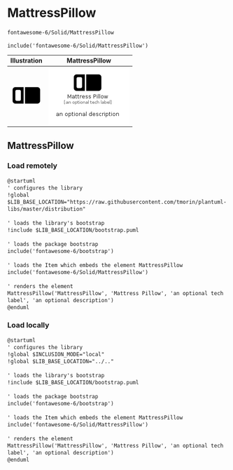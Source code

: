 # MattressPillow


```text
fontawesome-6/Solid/MattressPillow
```

```text
include('fontawesome-6/Solid/MattressPillow')
```



| Illustration | MattressPillow |
| :---: | :---: |
| ![illustration for Illustration](../../fontawesome-6/Solid/MattressPillow.png) | ![illustration for MattressPillow](../../fontawesome-6/Solid/MattressPillow.Local.png) |




## MattressPillow

### Load remotely
```plantuml
@startuml
' configures the library
!global $LIB_BASE_LOCATION="https://raw.githubusercontent.com/tmorin/plantuml-libs/master/distribution"

' loads the library's bootstrap
!include $LIB_BASE_LOCATION/bootstrap.puml

' loads the package bootstrap
include('fontawesome-6/bootstrap')

' loads the Item which embeds the element MattressPillow
include('fontawesome-6/Solid/MattressPillow')

' renders the element
MattressPillow('MattressPillow', 'Mattress Pillow', 'an optional tech label', 'an optional description')
@enduml
```

### Load locally
```plantuml
@startuml
' configures the library
!global $INCLUSION_MODE="local"
!global $LIB_BASE_LOCATION="../.."

' loads the library's bootstrap
!include $LIB_BASE_LOCATION/bootstrap.puml

' loads the package bootstrap
include('fontawesome-6/bootstrap')

' loads the Item which embeds the element MattressPillow
include('fontawesome-6/Solid/MattressPillow')

' renders the element
MattressPillow('MattressPillow', 'Mattress Pillow', 'an optional tech label', 'an optional description')
@enduml
```

